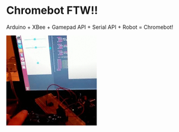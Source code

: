 # Chromebot FTW!!

Arduino + XBee + Gamepad API + Serial API + Robot = Chromebot!

![demo](demo.gif)